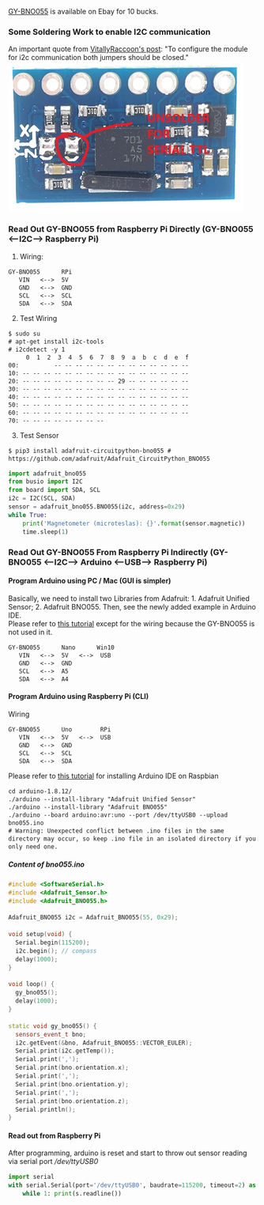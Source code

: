 [GY-BNO055](https://www.ebay.com/itm/172970055900) is available on Ebay for 10 bucks.<br>
### Some Soldering Work to enable I2C communication<br>  
An important quote from [VitallyRaccoon's post](https://forum.arduino.cc/index.php?topic=574580.0): "To configure the module for i2c communication both jumpers should be closed."<br>
![Soldering Problem](https://raw.githubusercontent.com/xg590/IoT/master/GY-BNO055/GY-BNO055_Soldering_Problem.jpg)
### Read Out GY-BNO055 from Raspberry Pi Directly (GY-BNO055 <--I2C--> Raspberry Pi)
1. Wiring:
```
GY-BNO055      RPi      
   VIN   <-->  5V   
   GND   <-->  GND  
   SCL   <-->  SCL 
   SDA   <-->  SDA  
```
2. Test Wiring
```shell
$ sudo su
# apt-get install i2c-tools
# i2cdetect -y 1
     0  1  2  3  4  5  6  7  8  9  a  b  c  d  e  f
00:          -- -- -- -- -- -- -- -- -- -- -- -- --
10: -- -- -- -- -- -- -- -- -- -- -- -- -- -- -- --
20: -- -- -- -- -- -- -- -- -- 29 -- -- -- -- -- --
30: -- -- -- -- -- -- -- -- -- -- -- -- -- -- -- --
40: -- -- -- -- -- -- -- -- -- -- -- -- -- -- -- --
50: -- -- -- -- -- -- -- -- -- -- -- -- -- -- -- --
60: -- -- -- -- -- -- -- -- -- -- -- -- -- -- -- --
70: -- -- -- -- -- -- -- --
```
3. Test Sensor
```shell
$ pip3 install adafruit-circuitpython-bno055 # https://github.com/adafruit/Adafruit_CircuitPython_BNO055
```
```python
import adafruit_bno055
from busio import I2C
from board import SDA, SCL
i2c = I2C(SCL, SDA)
sensor = adafruit_bno055.BNO055(i2c, address=0x29)
while True: 
    print('Magnetometer (microteslas): {}'.format(sensor.magnetic))  
    time.sleep(1)
``` 
### Read Out GY-BNO055 From Raspberry Pi Indirectly (GY-BNO055 <--I2C--> Arduino <--USB--> Raspberry Pi)
#### Program Arduino using PC / Mac (GUI is simpler)
Basically, we need to install two Libraries from Adafruit: 1. Adafruit Unified Sensor; 2. Adafruit BNO055. Then, see the newly added example in Arduino IDE.<br>
Please refer to [this tutorial](https://learn.adafruit.com/adafruit-bno055-absolute-orientation-sensor/arduino-code) except for the wiring because the GY-BNO055 is not used in it.
```
GY-BNO055      Nano      Win10
   VIN   <-->  5V   <-->  USB
   GND   <-->  GND  
   SCL   <-->  A5  
   SDA   <-->  A4            
```  
#### Program Arduino using Raspberry Pi (CLI)
Wiring 
```
GY-BNO055      Uno        RPi
   VIN   <-->  5V   <-->  USB
   GND   <-->  GND  
   SCL   <-->  SCL  
   SDA   <-->  SDA           
```
Please refer to [this tutorial](https://github.com/xg590/IoT/blob/master/Arduino/README.md) for installing Arduino IDE on Raspbian
```shell
cd arduino-1.8.12/
./arduino --install-library "Adafruit Unified Sensor"
./arduino --install-library "Adafruit BNO055"
./arduino --board arduino:avr:uno --port /dev/ttyUSB0 --upload bno055.ino
# Warning: Unexpected conflict between .ino files in the same directory may occur, so keep .ino file in an isolated directory if you only need one. 
```
##### Content of <i>bno055.ino</i>
```cpp
#include <SoftwareSerial.h>  
#include <Adafruit_Sensor.h>
#include <Adafruit_BNO055.h>

Adafruit_BNO055 i2c = Adafruit_BNO055(55, 0x29); 

void setup(void) {
  Serial.begin(115200); 
  i2c.begin(); // compass
  delay(1000);
}

void loop() {  
  gy_bno055(); 
  delay(1000);
} 

static void gy_bno055() {
  sensors_event_t bno;
  i2c.getEvent(&bno, Adafruit_BNO055::VECTOR_EULER); 
  Serial.print(i2c.getTemp());
  Serial.print(',');
  Serial.print(bno.orientation.x);
  Serial.print(',');
  Serial.print(bno.orientation.y);
  Serial.print(',');
  Serial.print(bno.orientation.z);  
  Serial.println();  
} 
```
#### Read out from Raspberry Pi
After programming, arduino is reset and start to throw out sensor reading via serial port <i>/dev/ttyUSB0</i> 
```python
import serial
with serial.Serial(port='/dev/ttyUSB0', baudrate=115200, timeout=2) as s:
    while 1: print(s.readline())
```
